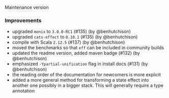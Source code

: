Maintenance version

### Improvements

 - upgraded `monix` to `3.0.0-RC1` (#135) (by @benhutchison)
 - upgraded `cats-effect` to `0.10.1` (#135) (by @benhutchison)
 - compile with Scala `2.12.5` (#137) (by @benhutchison)
 - moved the benchmarks so that `eff` can be included in community builds
 - updated the readme version, added maven badge (#132) (by @benhutchison)
 - emphasized `-Ypartial-unification` flag in install docs (#131) (by @benhutchison)
 - the reading order of the documentation for newcomers is more explicit
 - added a more general method for transforming a state effect into another one possibly in a bigger stack. This will generally require a type annotation




